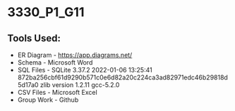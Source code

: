 # 3330_P1_G11
## Tools Used:
- ER Diagram - https://app.diagrams.net/
- Schema - Microsoft Word
- SQL Files - SQLite 3.37.2 2022-01-06 13:25:41 872ba256cbf61d9290b571c0e6d82a20c224ca3ad82971edc46b29818d5d17a0
              zlib version 1.2.11
              gcc-5.2.0
- CSV Files - Microsoft Excel
- Group Work - Github
